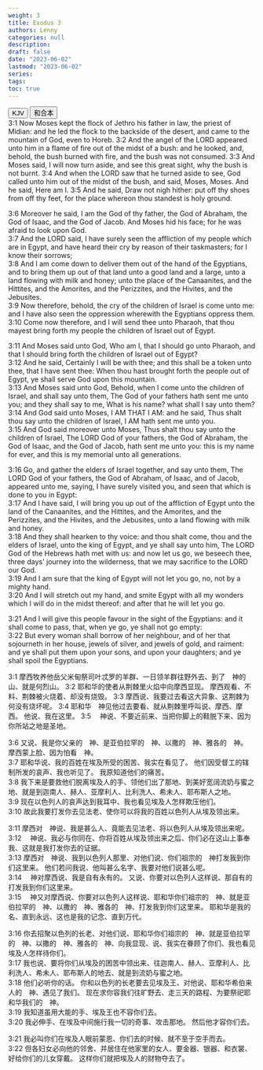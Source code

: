```yaml
---
weight: 3
title: Exodus 3
authors: Lenny
categories: null
description: 
draft: false
date: "2023-06-02"
lastmod: "2023-06-02"
series: 
tags: 
toc: true
---
```


<!--more-->

<!-- Tab links -->
<div class="tab">
  <button class="tablinks active" onclick="tablabel(event, 'english')">KJV</button>
  <button class="tablinks" onclick="tablabel(event, 'chinese')">和合本</button>
  
</div>

<!-- Tab content -->
<div id="english" class="tabcontent" style="display:block">
3:1 Now Moses kept the flock of Jethro his father in law, the priest of Midian: and he led the flock to the backside of the desert, and came to the mountain of God, even to Horeb.  
3:2 And the angel of the LORD appeared unto him in a flame of fire out of the midst of a bush: and he looked, and, behold, the bush burned with fire, and the bush was not consumed.  
3:3 And Moses said, I will now turn aside, and see this great sight, why the bush is not burnt.  
3:4 And when the LORD saw that he turned aside to see, God called unto him out of the midst of the bush, and said, Moses, Moses. And he said, Here am I.  
3:5 And he said, Draw not nigh hither: put off thy shoes from off thy feet, for the place whereon thou standest is holy ground.  

3:6 Moreover he said, I am the God of thy father, the God of Abraham, the God of Isaac, and the God of Jacob. And Moses hid his face; for he was afraid to look upon God.  
3:7 And the LORD said, I have surely seen the affliction of my people which are in Egypt, and have heard their cry by reason of their taskmasters; for I know their sorrows;  
3:8 And I am come down to deliver them out of the hand of the Egyptians, and to bring them up out of that land unto a good land and a large, unto a land flowing with milk and honey; unto the place of the Canaanites, and the Hittites, and the Amorites, and the Perizzites, and the Hivites, and the Jebusites.  
3:9 Now therefore, behold, the cry of the children of Israel is come unto me: and I have also seen the oppression wherewith the Egyptians oppress them.  
3:10 Come now therefore, and I will send thee unto Pharaoh, that thou mayest bring forth my people the children of Israel out of Egypt.  

3:11 And Moses said unto God, Who am I, that I should go unto Pharaoh, and that I should bring forth the children of Israel out of Egypt?  
3:12 And he said, Certainly I will be with thee; and this shall be a token unto thee, that I have sent thee: When thou hast brought forth the people out of Egypt, ye shall serve God upon this mountain.  
3:13 And Moses said unto God, Behold, when I come unto the children of Israel, and shall say unto them, The God of your fathers hath sent me unto you; and they shall say to me, What is his name? what shall I say unto them?  
3:14 And God said unto Moses, I AM THAT I AM: and he said, Thus shalt thou say unto the children of Israel, I AM hath sent me unto you.  
3:15 And God said moreover unto Moses, Thus shalt thou say unto the children of Israel, The LORD God of your fathers, the God of Abraham, the God of Isaac, and the God of Jacob, hath sent me unto you: this is my name for ever, and this is my memorial unto all generations.  

3:16 Go, and gather the elders of Israel together, and say unto them, The LORD God of your fathers, the God of Abraham, of Isaac, and of Jacob, appeared unto me, saying, I have surely visited you, and seen that which is done to you in Egypt:  
3:17 And I have said, I will bring you up out of the affliction of Egypt unto the land of the Canaanites, and the Hittites, and the Amorites, and the Perizzites, and the Hivites, and the Jebusites, unto a land flowing with milk and honey.  
3:18 And they shall hearken to thy voice: and thou shalt come, thou and the elders of Israel, unto the king of Egypt, and ye shall say unto him, The LORD God of the Hebrews hath met with us: and now let us go, we beseech thee, three days' journey into the wilderness, that we may sacrifice to the LORD our God.  
3:19 And I am sure that the king of Egypt will not let you go, no, not by a mighty hand.  
3:20 And I will stretch out my hand, and smite Egypt with all my wonders which I will do in the midst thereof: and after that he will let you go.  

3:21 And I will give this people favour in the sight of the Egyptians: and it shall come to pass, that, when ye go, ye shall not go empty:  
3:22 But every woman shall borrow of her neighbour, and of her that sojourneth in her house, jewels of silver, and jewels of gold, and raiment: and ye shall put them upon your sons, and upon your daughters; and ye shall spoil the Egyptians.  
</div>


<div id="chinese" class="tabcontent">
3:1 摩西牧养他岳父米甸祭司叶忒罗的羊群、一日领羊群往野外去、到了　神的山、就是何烈山。  
3:2 耶和华的使者从荆棘里火焰中向摩西显现。  摩西观看、不料、荆棘被火烧着、却没有烧毁。  
3:3 摩西说、我要过去看这大异象、这荆棘为何没有烧坏呢。  
3:4 耶和华　神见他过去要看、就从荆棘里呼叫说、摩西、摩西。  他说、我在这里。  
3:5 　神说、不要近前来、当把你脚上的鞋脱下来、因为你所站之地是圣地。  

3:6 又说、我是你父亲的　神、是亚伯拉罕的　神、以撒的　神、雅各的　神。  摩西蒙上脸、因为怕看　神。  
3:7 耶和华说、我的百姓在埃及所受的困苦、我实在看见了。  他们因受督工的辖制所发的哀声、我也听见了。  我原知道他们的痛苦。  
3:8 我下来是要救他们脱离埃及人的手、领他们出了那地、到美好宽阔流奶与蜜之地、就是到迦南人、赫人、亚摩利人、比利洗人、希未人、耶布斯人之地。  
3:9 现在以色列人的哀声达到我耳中、我也看见埃及人怎样欺压他们。  
3:10 故此我要打发你去见法老、使你可以将我的百姓以色列人从埃及领出来。  

3:11 摩西对　神说、我是甚么人、竟能去见法老、将以色列人从埃及领出来呢。  
3:12 　神说、我必与你同在、你将百姓从埃及领出来之后、你们必在这山上事奉我、这就是我打发你去的证据。  
3:13 摩西对　神说、我到以色列人那里、对他们说、你们祖宗的　神打发我到你们这里来。  他们若问我说、他叫甚么名字、我要对他们说甚么呢。  
3:14 　神对摩西说、我是自有永有的。  又说、你要对以色列人这样说、那自有的打发我到你们这里来。  
3:15 　神又对摩西说、你要对以色列人这样说、耶和华你们祖宗的　神、就是亚伯拉罕的　神、以撒的　神、雅各的　神、打发我到你们这里来。  耶和华是我的名、直到永远、这也是我的记念、直到万代。  

3:16 你去招聚以色列的长老、对他们说、耶和华你们祖宗的　神、就是亚伯拉罕的　神、以撒的　神、雅各的　神、向我显现、说、我实在眷顾了你们、我也看见埃及人怎样待你们。  
3:17 我也说、要将你们从埃及的困苦中领出来、往迦南人、赫人、亚摩利人、比利洗人、希未人、耶布斯人的地去、就是到流奶与蜜之地。  
3:18 他们必听你的话。  你和以色列的长老要去见埃及王、对他说、耶和华希伯来人的　神、遇见了我们。  现在求你容我们往旷野去、走三天的路程、为要祭祀耶和华我们的　神。  
3:19 我知道虽用大能的手、埃及王也不容你们去。  
3:20 我必伸手、在埃及中间施行我一切的奇事、攻击那地。  然后他才容你们去。  

3:21 我必叫你们在埃及人眼前蒙恩、你们去的时候、就不至于空手而去。  
3:22 但各妇女必向他的邻舍、并居住在他家里的女人、要金器、银器、和衣裳、好给你们的儿女穿戴。  这样你们就把埃及人的财物夺去了。  

</div>



